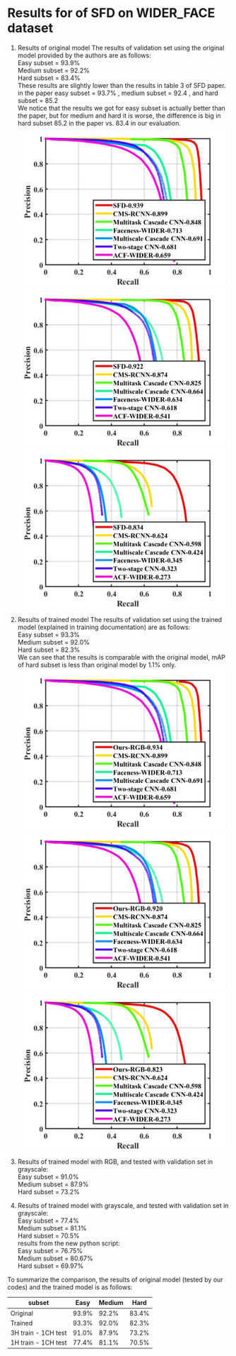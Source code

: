 # Results for of SFD on WIDER_FACE dataset
1. Results of original model
The results of validation set using the original model provided by the authors are as follows: <br />
Easy subset = 93.9%    <br />
Medium subset = 92.2%  <br />
Hard subset = 83.4%    <br />
These results are slightly lower than the results in table 3 of SFD paper. in the paper easy subset = 93.7%  , medium subset = 92.4 , and hard subset = 85.2 <br />
We notice that the results we got for easy subset is actually better than the paper, but for medium and hard it is worse, the difference is big in hard subset 85.2 in the paper vs. 83.4 in our evaluation. 
![Alt text](assets/SFD-orig-easy.jpg)
![Alt text](assets/SFD_orig_medium.jpg)
![Alt text](assets/SFD_orig_hard.jpg)

2. Results of trained model
The results of validation set using the trained model (explained in training documentation) are as follows: <br />
Easy subset = 93.3%    <br />
Medium subset = 92.0%  <br />
Hard subset = 82.3%    <br />
We can see that the results is comparable with the original model, mAP of hard subset is less than original model by 1.1% only.  
![Alt text](assets/SFD-Ours-RGB-easy.jpg)
![Alt text](assets/SFD-Ours-RGB-medium.jpg)
![Alt text](assets/SFD-Ours-RGB-hard.jpg)

3. Results of trained model with RGB, and tested with validation set in grayscale: <br />
Easy subset = 91.0%    <br />
Medium subset = 87.9%  <br />
Hard subset = 73.2%    <br />

4. Results of trained model with grayscale, and tested with validation set in grayscale: <br />
Easy subset =  77.4%   <br />
Medium subset = 81.1%  <br />
Hard subset =  70.5%   <br />
results from the new python script: <br />
Easy subset =   76.75%   <br />
Medium subset = 80.67%  <br />
Hard subset =   69.97%   <br />

To summarize the comparison, the results of original model (tested by our codes) and the trained model is as follows: <br />

| subset   | Easy  | Medium | Hard  |
|----------|-------|--------|-------|
| Original | 93.9% | 92.2%  | 83.4% |
| Trained  | 93.3% | 92.0%  | 82.3% |
| 3H train - 1CH test  | 91.0% | 87.9%  | 73.2% |
| 1H train - 1CH test  | 77.4% | 81.1%  | 70.5% |



